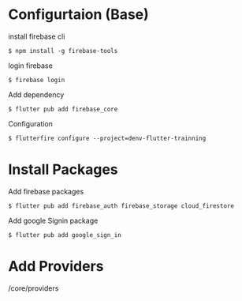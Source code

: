 # Configurtaion (Base)

install firebase cli

```console
$ npm install -g firebase-tools
```

login firebase

```console
$ firebase login
```

Add dependency

```console
$ flutter pub add firebase_core
```

Configuration

```console
$ flutterfire configure --project=denv-flutter-trainning
```

# Install Packages

Add firebase packages

```console
$ flutter pub add firebase_auth firebase_storage cloud_firestore
```

Add google Signin package

```console
$ flutter pub add google_sign_in
```

# Add Providers

/core/providers
